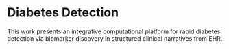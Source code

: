 # Diabetes Detection
This work presents an integrative computational platform for rapid diabetes detection via biomarker discovery in structured clinical narratives from EHR.
